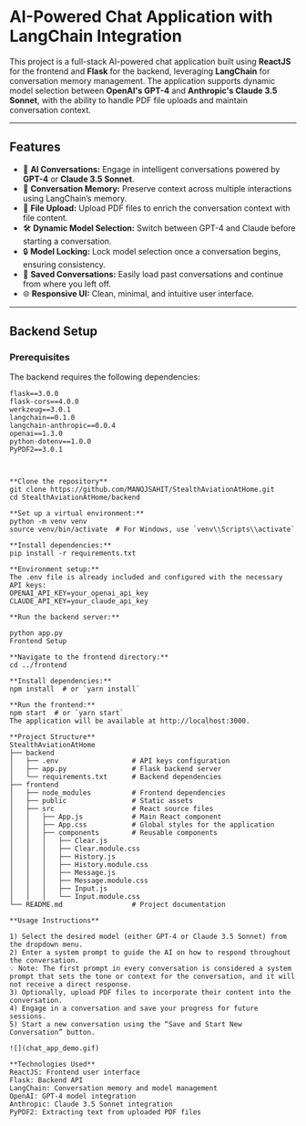 # **AI-Powered Chat Application with LangChain Integration**

This project is a full-stack AI-powered chat application built using **ReactJS** for the frontend and **Flask** for the backend, leveraging **LangChain** for conversation memory management. The application supports dynamic model selection between **OpenAI's GPT-4** and **Anthropic's Claude 3.5 Sonnet**, with the ability to handle PDF file uploads and maintain conversation context.

---

## **Features**
- 💬 **AI Conversations:** Engage in intelligent conversations powered by **GPT-4** or **Claude 3.5 Sonnet**.
- 🔄 **Conversation Memory:** Preserve context across multiple interactions using LangChain’s memory.
- 📂 **File Upload:** Upload PDF files to enrich the conversation context with file content.
- 🛠️ **Dynamic Model Selection:** Switch between GPT-4 and Claude before starting a conversation.
- 🔒 **Model Locking:** Lock model selection once a conversation begins, ensuring consistency.
- 💾 **Saved Conversations:** Easily load past conversations and continue from where you left off.
- 🌐 **Responsive UI:** Clean, minimal, and intuitive user interface.

---

## **Backend Setup**

### **Prerequisites**
The backend requires the following dependencies:

```plaintext
flask==3.0.0
flask-cors==4.0.0
werkzeug==3.0.1
langchain==0.1.0
langchain-anthropic==0.0.4
openai==1.3.0
python-dotenv==1.0.0
PyPDF2==3.0.1



**Clone the repository**
git clone https://github.com/MANOJSAHIT/StealthAviationAtHome.git
cd StealthAviationAtHome/backend

**Set up a virtual environment:**
python -m venv venv
source venv/bin/activate  # For Windows, use `venv\\Scripts\\activate`

**Install dependencies:**
pip install -r requirements.txt

**Environment setup:**
The .env file is already included and configured with the necessary API keys:
OPENAI_API_KEY=your_openai_api_key
CLAUDE_API_KEY=your_claude_api_key

**Run the backend server:**

python app.py
Frontend Setup

**Navigate to the frontend directory:**
cd ../frontend

**Install dependencies:**
npm install  # or `yarn install`

**Run the frontend:**
npm start  # or `yarn start`
The application will be available at http://localhost:3000.

**Project Structure**
StealthAviationAtHome
├── backend
│   ├── .env                  # API keys configuration
│   ├── app.py                # Flask backend server
│   └── requirements.txt      # Backend dependencies
├── frontend
│   ├── node_modules          # Frontend dependencies
│   ├── public                # Static assets
│   ├── src                   # React source files
│   │   ├── App.js            # Main React component
│   │   ├── App.css           # Global styles for the application
│   │   ├── components        # Reusable components
│   │   │   ├── Clear.js
│   │   │   ├── Clear.module.css
│   │   │   ├── History.js
│   │   │   ├── History.module.css
│   │   │   ├── Message.js
│   │   │   ├── Message.module.css
│   │   │   ├── Input.js
│   │   │   └── Input.module.css
└── README.md                 # Project documentation

**Usage Instructions**

1) Select the desired model (either GPT-4 or Claude 3.5 Sonnet) from the dropdown menu.
2) Enter a system prompt to guide the AI on how to respond throughout the conversation.
💡 Note: The first prompt in every conversation is considered a system prompt that sets the tone or context for the conversation, and it will not receive a direct response.
3) Optionally, upload PDF files to incorporate their content into the conversation.
4) Engage in a conversation and save your progress for future sessions.
5) Start a new conversation using the “Save and Start New Conversation” button.

![](chat_app_demo.gif)

**Technologies Used**
ReactJS: Frontend user interface
Flask: Backend API
LangChain: Conversation memory and model management
OpenAI: GPT-4 model integration
Anthropic: Claude 3.5 Sonnet integration
PyPDF2: Extracting text from uploaded PDF files
